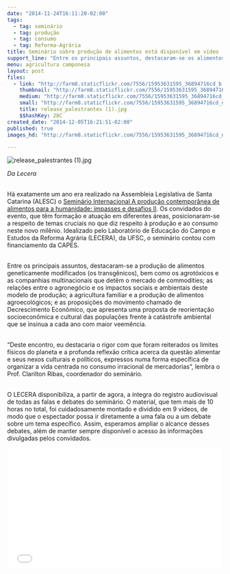 ```yaml
---
date: "2014-11-24T16:11:20-02:00"
tags:
  - tag: seminário
  - tag: produção
  - tag: consumo
  - tag: Reforma-Agrária
title: Seminário sobre produção de alimentos está disponível em vídeo
support_line: "Entre os principais assuntos, destacaram-se os alimentos transgênicos, agrotóxicos, as multinacionais"
menu: agricultura camponesa
layout: post
files:
  - link: "http://farm8.staticflickr.com/7556/15953631595_36894716cd_b.jpg"
    thumbnail: "http://farm8.staticflickr.com/7556/15953631595_36894716cd_t.jpg"
    medium: "http://farm8.staticflickr.com/7556/15953631595_36894716cd_z.jpg"
    small: "http://farm8.staticflickr.com/7556/15953631595_36894716cd_n.jpg"
    title: release_palestrantes (1).jpg
    $$hashKey: 28C
created_date: "2014-12-05T16:21:51-02:00"
published: true
images_hd: "http://farm8.staticflickr.com/7556/15953631595_36894716cd_n.jpg"

---
```

<p><img alt="release_palestrantes (1).jpg" src="http://farm8.staticflickr.com/7556/15953631595_36894716cd_b.jpg" /></p>

<p><em>Da Lecera</em></p>

<p><br />
H&aacute; exatamente um ano era realizado na Assembleia Legislativa de Santa Catarina (ALESC) o <a href="http://www.lecera.ufsc.br/?page_id=360" target="_blank">Semin&aacute;rio Internacional A produ&ccedil;&atilde;o contempor&acirc;nea de alimentos para a humanidade: impasses e desafios II</a>. Os convidados do evento, que t&ecirc;m forma&ccedil;&atilde;o e atua&ccedil;&atilde;o em diferentes &aacute;reas, posicionaram-se a respeito de temas cruciais no que diz respeito &agrave; produ&ccedil;&atilde;o e ao consumo neste novo mil&ecirc;nio. Idealizado pelo Laborat&oacute;rio de Educa&ccedil;&atilde;o do Campo e Estudos da Reforma Agr&aacute;ria (LECERA), da UFSC, o semin&aacute;rio contou com financiamento da CAPES.</p>

<p><br />
Entre os principais assuntos, destacaram-se a produ&ccedil;&atilde;o de alimentos geneticamente modificados (os transg&ecirc;nicos), bem como os agrot&oacute;xicos e as companhias multinacionais que det&ecirc;m o mercado de commodities; as rela&ccedil;&otilde;es entre o agroneg&oacute;cio e os impactos sociais e ambientais deste modelo de produ&ccedil;&atilde;o; a agricultura familiar e a produ&ccedil;&atilde;o de alimentos agroecol&oacute;gicos; e as proposi&ccedil;&otilde;es do movimento chamado de Decrescimento Econ&ocirc;mico, que apresenta uma proposta de reorienta&ccedil;&atilde;o socioecon&ocirc;mica e cultural das popula&ccedil;&otilde;es frente &agrave; cat&aacute;strofe ambiental que se insinua a cada ano com maior veem&ecirc;ncia.</p>

<p><br />
&ldquo;Deste encontro, eu destacaria o rigor com que foram reiterados os limites f&iacute;sicos do planeta e a profunda reflex&atilde;o cr&iacute;tica acerca da quest&atilde;o alimentar e seus nexos culturais e pol&iacute;ticos, expressos numa forma espec&iacute;fica de organizar a vida centrada no consumo irracional de mercadorias&rdquo;, lembra o Prof. Clarilton Ribas, coordenador do semin&aacute;rio.</p>

<p><br />
O LECERA disponibiliza, a partir de agora, a &iacute;ntegra do registro audiovisual de todas as falas e debates do semin&aacute;rio. O material, que tem mais de 10 horas no total, foi cuidadosamente montado e dividido em 9 v&iacute;deos, de modo que o espectador possa ir diretamente a uma fala ou a um debate sobre um tema espec&iacute;fico. Assim, esperamos ampliar o alcance desses debates, al&eacute;m de manter sempre dispon&iacute;vel o acesso &agrave;s informa&ccedil;&otilde;es divulgadas pelos convidados.</p>

<p><iframe allowfullscreen="" frameborder="0" height="281" mozallowfullscreen="" src="//player.vimeo.com/video/111564757" webkitallowfullscreen="" width="500"></iframe></p>

<p>&nbsp;</p>
